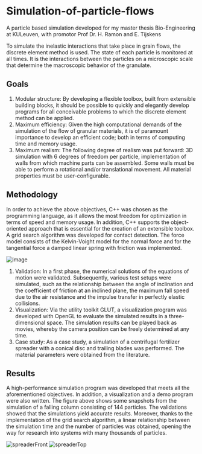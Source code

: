 # Simulation-of-particle-flows
A particle based simulation developed for my master thesis Bio-Engineering at KULeuven, with promotor Prof Dr. H. Ramon and E. Tijskens

To simulate the inelastic interactions that take place in grain flows, the discrete element method is used. The state of each particle is monitored at all times. It is the interactions between the particles on a microscopic scale that determine the macroscopic behavior of the granulate.
## Goals
1. Modular structure: By developing a flexible toolbox, built from extensible building blocks, it should be possible to quickly and elegantly develop programs for all conceivable problems to which the discrete element method can be applied.
2. Maximum efficiency: Given the high computational demands of the simulation of the flow of granular materials, it is of paramount importance to develop an efficient code; both in terms of computing time and memory usage.
3. Maximum realism: The following degree of realism was put forward: 3D simulation with 6 degrees of freedom per particle, implementation of walls from which machine parts can be assembled. Some walls must be able to perform a rotational and/or translational movement. All material properties must be user-configurable.
## Methodology
In order to achieve the above objectives, C++ was chosen as the programming language, as it allows the most freedom for optimization in terms of speed and memory usage. In addition, C++ supports the object-oriented approach that is essential for the creation of an extensible toolbox.
A grid search algorithm was developed for contact detection. The force model consists of the Kelvin-Voight model for the normal force and for the tangential force a damped linear spring with friction was implemented.

![image](https://user-images.githubusercontent.com/22667944/142173196-27f8dba7-a55f-494b-a2a2-99939b4321b1.png)

1. Validation: In a first phase, the numerical solutions of the equations of motion were validated. Subsequently, various test setups were simulated, such as the relationship between the angle of inclination and the coefficient of friction at an inclined plane, the maximum fall speed due to the air resistance and the impulse transfer in perfectly elastic collisions.
2. Visualization: Via the utility toolkit GLUT, a visualization program was developed with OpenGL to evaluate the simulated results in a three-dimensional space. The simulation results can be played back as movies, whereby the camera position can be freely determined at any time.
3. Case study: As a case study, a simulation of a centrifugal fertilizer spreader with a conical disc and trailing blades was performed. The material parameters were obtained from the literature.
## Results
A high-performance simulation program was developed that meets all the aforementioned objectives. In addition, a visualization and a demo program were also written. The figure above shows some snapshots from the simulation of a falling column consisting of 144 particles. The validations showed that the simulations yield accurate results. Moreover, thanks to the implementation of the grid search algorithm, a linear relationship between the simulation time and the number of particles was obtained, opening the way for research into systems with many thousands of particles.

![spreaderFront](https://user-images.githubusercontent.com/22667944/142173787-70307be5-d29e-47c1-8a93-0aa82bb3d932.png)
![spreaderTop](https://user-images.githubusercontent.com/22667944/142173803-69499dd9-ffd2-40fd-894c-f1e155353bb4.png)
